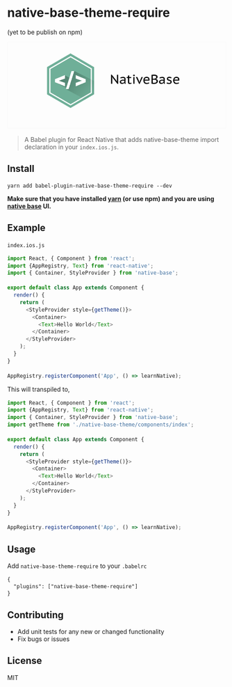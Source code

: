 # native-base-theme-require 
(yet to be publish on npm)

![](https://raw.githubusercontent.com/nitin42/native-base-theme-plugin/master/Group.png)

> A Babel plugin for React Native that adds native-base-theme import declaration in your `index.ios.js`.

## Install

```
yarn add babel-plugin-native-base-theme-require --dev
```
**Make sure that you have installed [yarn](https://yarnpkg.com) (or use npm) and you are using [native base](http://nativebase.io/) UI.**

## Example
`index.ios.js`

```javascript
import React, { Component } from 'react';
import {AppRegistry, Text} from 'react-native';
import { Container, StyleProvider } from 'native-base';
​
export default class App extends Component {
  render() {
    return (
      <StyleProvider style={getTheme()}>
        <Container>
          <Text>Hello World</Text>
        </Container>
      </StyleProvider>
    );
  }
}

AppRegistry.registerComponent('App', () => learnNative);
```

This will transpiled to,

```javascript
import React, { Component } from 'react';
import {AppRegistry, Text} from 'react-native';
import { Container, StyleProvider } from 'native-base';
import getTheme from './native-base-theme/components/index';

export default class App extends Component {
  render() {
    return (
      <StyleProvider style={getTheme()}>
        <Container>
          <Text>Hello World</Text>
        </Container>
      </StyleProvider>
    );
  }
}

AppRegistry.registerComponent('App', () => learnNative);
```

## Usage

Add `native-base-theme-require` to your `.babelrc`
```.babelrc
{
  "plugins": ["native-base-theme-require"]
}
```

## Contributing
* Add unit tests for any new or changed functionality
* Fix bugs or issues

## License
MIT
